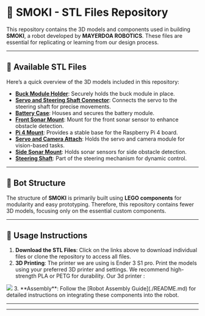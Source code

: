 # 🤖 **SMOKI - STL Files Repository**

This repository contains the 3D models and components used in building **SMOKI**, a robot developed by **MAYERDOA ROBOTICS**. These files are essential for replicating or learning from our design process.

---

## 📂 **Available STL Files**

Here’s a quick overview of the 3D models included in this repository:

- **[Buck Module Holder](./Buck%20module%20holder.stl)**: Securely holds the buck module in place.
- **[Servo and Steering Shaft Connector](./Servo%20and%20sttering%20shaft%20connector.stl)**: Connects the servo to the steering shaft for precise movements.
- **[Battery Case](./battery%20case%20%281%29.stl)**: Houses and secures the battery module.
- **[Front Sonar Mount](./front_sonar%20mount.stl)**: Mount for the front sonar sensor to enhance obstacle detection.
- **[Pi 4 Mount](./pi%204%20mount.stl)**: Provides a stable base for the Raspberry Pi 4 board.
- **[Servo and Camera Attach](./servo%20and%20camera%20atttach.stl)**: Holds the servo and camera module for vision-based tasks.
- **[Side Sonar Mount](./side%20sonar%20mount.stl)**: Holds sonar sensors for side obstacle detection.
- **[Steering Shaft](./sttering%20shaft.stl)**: Part of the steering mechanism for dynamic control.

---

## 🔧 **Bot Structure**

The structure of **SMOKI** is primarily built using **LEGO components** for modularity and easy prototyping. Therefore, this repository contains fewer 3D models, focusing only on the essential custom components.

---

## 📌 **Usage Instructions**

1. **Download the STL Files**: Click on the links above to download individual files or clone the repository to access all files.
2. **3D Printing**: The printer we are using is Ender 3 S1 pro. Print the models using your preferred 3D printer and settings. We recommend high-strength PLA or PETG for durability. Our 3d printer :
<img src="https://github.com/user-attachments/assets/cc1ce725-33da-4c36-866f-9ea1db2e712a"/>
3. **Assembly**: Follow the [Robot Assembly Guide](./README.md) for detailed instructions on integrating these components into the robot.

---



---
